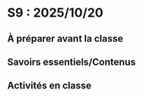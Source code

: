 # S9 : 2025/10/20

## À préparer avant la classe


## Savoirs essentiels/Contenus


## Activités en classe

